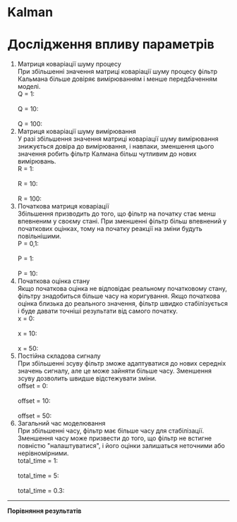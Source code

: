 # Kalman  
# **Дослідження впливу параметрів**  
1. Матриця коваріації шуму процесу  
При збільшенні значення матриці коваріації шуму процесу фільтр Кальмана більше довіряє вимірюванням і менше передбаченням моделі.  
Q = 1:  
[]()  
Q = 10:  
[]()  
Q = 100:  
[]()
2. Матриця коваріації шуму вимірювання  
У разі збільшення значення матриці коваріації шуму вимірювання знижується довіра до вимірювання, і навпаки, зменшення цього значення робить фільтр Калмана більш чутливим до нових вимірювань.  
R = 1:  
[]()  
R = 10:  
[]()  
R = 100:  
3. Початкова матриця коваріації  
Збільшення призводить до того, що фільтр на початку стає менш впевненим у своєму стані. При зменшенні фільтр більш впевнений у початкових оцінках, тому на початку реакції на зміни будуть повільнішими.  
P = 0,1:  
[]()  
P = 1:  
[]()  
P = 10:  
[]()  
4. Початкова оцінка стану  
Якщо початкова оцінка не відповідає реальному початковому стану, фільтру знадобиться більше часу на коригування. Якщо початкова оцінка близька до реального значення, фільтр швидко стабілізується і буде давати точніші результати від самого початку.  
x = 0:  
[]()  
x = 10:  
[]()  
x = 50:  
[]()  
5. Постійна складова сигналу  
При збільшенні зсуву фільтр зможе адаптуватися до нових середніх значень сигналу, але це може зайняти більше часу. Зменшення зсуву дозволить швидше відстежувати зміни.  
offset = 0:  
[]()  
offset = 10:  
[]()  
offset = 50:  
[]()  
6. Загальний час моделювання  
При збільшенні часу, фільтр має більше часу для стабілізації. Зменшення часу може призвести до того, що фільтр не встигне повністю "налаштуватися", і його оцінки залишаться неточними або нерівномірними.  
total_time = 1:  
[]()  
total_time = 5:  
[]()  
total_time = 0.3:  
[]()  
---  
**Порівняння результатів**  
